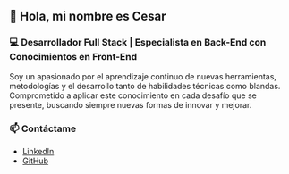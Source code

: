 ## 👋 Hola, mi nombre es Cesar

### 💻 Desarrollador Full Stack | Especialista en Back-End con Conocimientos en Front-End 

Soy un apasionado por el aprendizaje continuo de nuevas herramientas, metodologías y el desarrollo tanto de habilidades técnicas como blandas. Comprometido a aplicar este conocimiento en cada desafío que se presente, buscando siempre nuevas formas de innovar y mejorar.

### 📫 Contáctame

* [LinkedIn](https://www.linkedin.com/in/cesar-bertalot-/)
* [GitHub](https://github.com/CesarBerta)

